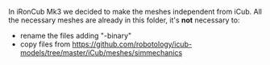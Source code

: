 In iRonCub Mk3 we decided to make the meshes independent from iCub.
All the necessary meshes are already in this folder, it's **not** necessary to:
- rename the files adding "-binary"
- copy files from https://github.com/robotology/icub-models/tree/master/iCub/meshes/simmechanics
